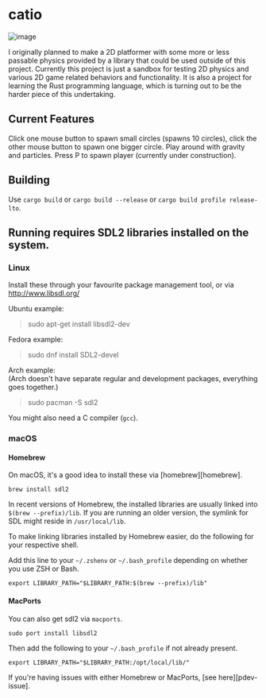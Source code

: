 # catio
![image](https://github.com/reptilmo/catio/tree/develop/images/Screenshot.png)

I originally planned to make a 2D platformer with some more or less passable physics provided by a library that could be used outside of this project. Currently this project is just a sandbox for testing 2D physics and various 2D game related behaviors and functionality. It is also a project for learning the Rust programming language, which is turning out to be the harder piece of this undertaking.

## Current Features
Click one mouse button to spawn small circles (spawns 10 circles), click the other mouse button to spawn one bigger circle. Play around with gravity and particles. Press P to spawn player (currently under construction).

## Building
Use ```cargo build``` or ```cargo build --release``` or ```cargo build profile release-lto```.

## Running requires SDL2 libraries installed on the system.
### Linux
Install these through your favourite package management tool, or via
http://www.libsdl.org/

Ubuntu example:
> sudo apt-get install libsdl2-dev

Fedora example:
> sudo dnf install SDL2-devel

Arch example:  
(Arch doesn't have separate regular and development packages, everything goes together.)  
> sudo pacman -S sdl2

You might also need a C compiler (`gcc`).

### macOS
#### Homebrew
On macOS, it's a good idea to install these via
[homebrew][homebrew].

```
brew install sdl2
```

In recent versions of Homebrew, the installed libraries are usually linked into `$(brew --prefix)/lib`.
If you are running an older version, the symlink for SDL might reside in `/usr/local/lib`.

To make linking libraries installed by Homebrew easier, do the following for your respective shell.

Add this line to your `~/.zshenv` or `~/.bash_profile` depending on whether you use ZSH or Bash.
```
export LIBRARY_PATH="$LIBRARY_PATH:$(brew --prefix)/lib"
```
#### MacPorts
You can also get sdl2 via `macports`.

```
sudo port install libsdl2
```

Then add the following to your `~/.bash_profile` if not already present.
```
export LIBRARY_PATH="$LIBRARY_PATH:/opt/local/lib/"
```

If you're having issues with either Homebrew or MacPorts, [see here][pdev-issue].


